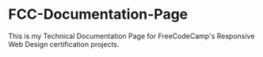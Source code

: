 # FCC-Documentation-Page
This is my Technical Documentation Page for FreeCodeCamp's Responsive Web Design certification projects.
